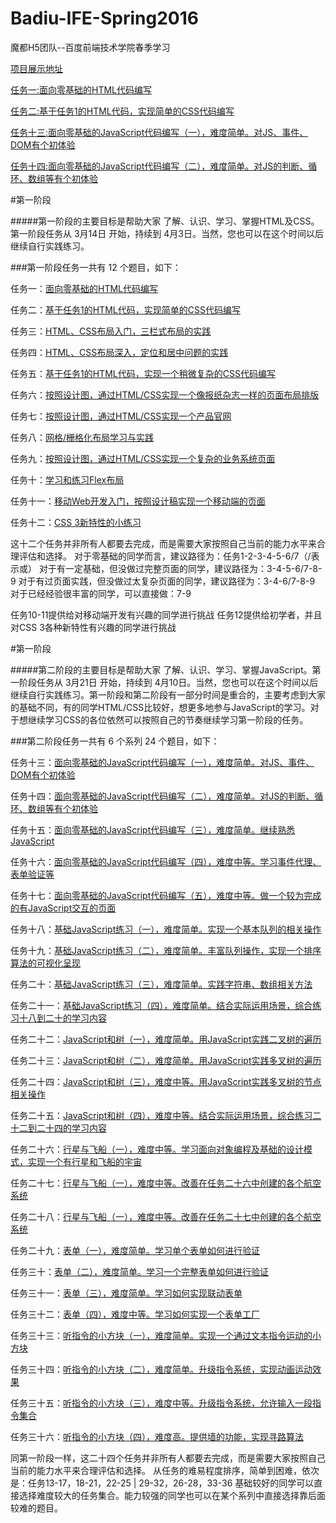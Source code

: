 # Badiu-IFE-Spring2016
魔都H5团队--百度前端技术学院春季学习

[项目展示地址](http://ife-shanghai-h5.github.io/Badiu-IFE-Spring2016/)

[任务一:面向零基础的HTML代码编写](http://ife-shanghai-h5.github.io/Badiu-IFE-Spring2016/TASK001/index.html)

[任务二:基于任务1的HTML代码，实现简单的CSS代码编写](http://ife-shanghai-h5.github.io/Badiu-IFE-Spring2016/TASK002/index.html)

[任务十三:面向零基础的JavaScript代码编写（一），难度简单。对JS、事件、DOM有个初体验](http://ife-shanghai-h5.github.io/Badiu-IFE-Spring2016/TASK013/index.html)

[任务十四:面向零基础的JavaScript代码编写（二），难度简单。对JS的判断、循环、数组等有个初体验](http://ife-shanghai-h5.github.io/Badiu-IFE-Spring2016/TASK014/index.html)

#第一阶段

#####第一阶段的主要目标是帮助大家 了解、认识、学习、掌握HTML及CSS。第一阶段任务从 3月14日 开始，持续到 4月3日。当然，您也可以在这个时间以后继续自行实践练习。

###第一阶段任务一共有 12 个题目，如下：

任务一：[面向零基础的HTML代码编写](http://ife.baidu.com/task/detail?taskId=1)

任务二：[基于任务1的HTML代码，实现简单的CSS代码编写](http://ife.baidu.com/task/detail?taskId=2)

任务三：[HTML、CSS布局入门，三栏式布局的实践](http://ife.baidu.com/task/detail?taskId=3)

任务四：[HTML、CSS布局深入，定位和居中问题的实践](http://ife.baidu.com/task/detail?taskId=4)

任务五：[基于任务1的HTML代码，实现一个稍微复杂的CSS代码编写](http://ife.baidu.com/task/detail?taskId=5)

任务六：[按照设计图，通过HTML/CSS实现一个像报纸杂志一样的页面布局排版](http://ife.baidu.com/task/detail?taskId=6)

任务七：[按照设计图，通过HTML/CSS实现一个产品官网](http://ife.baidu.com/task/detail?taskId=7)

任务八：[网格/栅格化布局学习与实践](http://ife.baidu.com/task/detail?taskId=8)

任务九：[按照设计图，通过HTML/CSS实现一个复杂的业务系统页面](http://ife.baidu.com/task/detail?taskId=9)

任务十：[学习和练习Flex布局](http://ife.baidu.com/task/detail?taskId=10)

任务十一：[移动Web开发入门，按照设计稿实现一个移动端的页面](http://ife.baidu.com/task/detail?taskId=11)

任务十二：[CSS 3新特性的小练习](http://ife.baidu.com/task/detail?taskId=12)

这十二个任务并非所有人都要去完成，而是需要大家按照自己当前的能力水平来合理评估和选择。
对于零基础的同学而言，建议路径为：任务1-2-3-4-5-6/7（/表示或）
对于有一定基础，但没做过完整页面的同学，建议路径为：3-4-5-6/7-8-9
对于有过页面实践，但没做过太复杂页面的同学，建议路径为：3-4-6/7-8-9
对于已经经验很丰富的同学，可以直接做：7-9

任务10-11提供给对移动端开发有兴趣的同学进行挑战
任务12提供给初学者，并且对CSS 3各种新特性有兴趣的同学进行挑战

#第一阶段

#####第二阶段的主要目标是帮助大家 了解、认识、学习、掌握JavaScript。第一阶段任务从 3月21日 开始，持续到 4月10日。当然，您也可以在这个时间以后继续自行实践练习。第一阶段和第二阶段有一部分时间是重合的，主要考虑到大家的基础不同，有的同学HTML/CSS比较好，想更多地参与JavaScript的学习。对于想继续学习CSS的各位依然可以按照自己的节奏继续学习第一阶段的任务。

###第二阶段任务一共有 6 个系列 24 个题目，如下：

任务十三：[面向零基础的JavaScript代码编写（一），难度简单。对JS、事件、DOM有个初体验](http://ife.baidu.com/task/detail?taskId=13)

任务十四：[面向零基础的JavaScript代码编写（二），难度简单。对JS的判断、循环、数组等有个初体验](http://ife.baidu.com/task/detail?taskId=14)

任务十五：[面向零基础的JavaScript代码编写（三），难度简单。继续熟悉JavaScript](http://ife.baidu.com/task/detail?taskId=15)

任务十六：[面向零基础的JavaScript代码编写（四），难度中等。学习事件代理、表单验证等](http://ife.baidu.com/task/detail?taskId=16)

任务十七：[面向零基础的JavaScript代码编写（五），难度中等。做一个较为完成的有JavaScript交互的页面](http://ife.baidu.com/task/detail?taskId=17)

任务十八：[基础JavaScript练习（一），难度简单。实现一个基本队列的相关操作](http://ife.baidu.com/task/detail?taskId=18)

任务十九：[基础JavaScript练习（二），难度简单。丰富队列操作，实现一个排序算法的可视化呈现](http://ife.baidu.com/task/detail?taskId=19)

任务二十：[基础JavaScript练习（三），难度简单。实践字符串、数组相关方法](http://ife.baidu.com/task/detail?taskId=20)

任务二十一：[基础JavaScript练习（四），难度简单。结合实际运用场景，综合练习十八到二十的学习内容](http://ife.baidu.com/task/detail?taskId=21)

任务二十二：[JavaScript和树（一），难度简单。用JavaScript实践二叉树的遍历](http://ife.baidu.com/task/detail?taskId=22)

任务二十三：[JavaScript和树（二），难度简单。用JavaScript实践多叉树的遍历](http://ife.baidu.com/task/detail?taskId=23)

任务二十四：[JavaScript和树（三），难度中等。用JavaScript实践多叉树的节点相关操作](http://ife.baidu.com/task/detail?taskId=24)

任务二十五：[JavaScript和树（四），难度中等。结合实际运用场景，综合练习二十二到二十四的学习内容](http://ife.baidu.com/task/detail?taskId=25)

任务二十六：[行星与飞船（一），难度中等。学习面向对象编程及基础的设计模式，实现一个有行星和飞船的宇宙](http://ife.baidu.com/task/detail?taskId=26)

任务二十七：[行星与飞船（一），难度中等。改善在任务二十六中创建的各个航空系统](http://ife.baidu.com/task/detail?taskId=27)

任务二十八：[行星与飞船（一），难度中等。改善在任务二十七中创建的各个航空系统](http://ife.baidu.com/task/detail?taskId=28)

任务二十九：[表单（一），难度简单。学习单个表单如何进行验证](http://ife.baidu.com/task/detail?taskId=29)

任务三十：[表单（二），难度简单。学习一个完整表单如何进行验证](http://ife.baidu.com/task/detail?taskId=30)

任务三十一：[表单（三），难度简单。学习如何实现联动表单](http://ife.baidu.com/task/detail?taskId=31)

任务三十二：[表单（四），难度中等。学习如何实现一个表单工厂](http://ife.baidu.com/task/detail?taskId=32)

任务三十三：[听指令的小方块（一），难度简单。实现一个通过文本指令运动的小方块](http://ife.baidu.com/task/detail?taskId=33)

任务三十四：[听指令的小方块（二），难度简单。升级指令系统，实现动画运动效果](http://ife.baidu.com/task/detail?taskId=34)

任务三十五：[听指令的小方块（三），难度中等。升级指令系统，允许输入一段指令集合](http://ife.baidu.com/task/detail?taskId=35)

任务三十六：[听指令的小方块（四），难度高。提供墙的功能，实现寻路算法](http://ife.baidu.com/task/detail?taskId=36)


同第一阶段一样，这二十四个任务并非所有人都要去完成，而是需要大家按照自己当前的能力水平来合理评估和选择。
从任务的难易程度排序，简单到困难，依次是：任务13-17，18-21，22-25 | 29-32，26-28，33-36
基础较好的同学可以直接选择难度较大的任务集合。能力较强的同学也可以在某个系列中直接选择靠后面较难的题目。